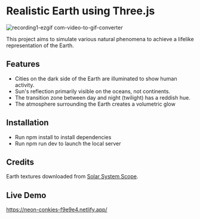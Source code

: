 # Realistic Earth using Three.js

![recording1-ezgif com-video-to-gif-converter](https://github.com/sreya-satheesh/realistic-earth/assets/168891722/f18426da-62d4-4066-b598-a23dd35e711e)

This project aims to simulate various natural phenomena to achieve a lifelike representation of the Earth.

## Features

- Cities on the dark side of the Earth are illuminated to show human activity.
- Sun's reflection primarily visible on the oceans, not continents.
- The transition zone between day and night (twilight) has a reddish hue.
- The atmosphere surrounding the Earth creates a volumetric glow

## Installation

- Run npm install to install dependencies
- Run npm run dev to launch the local server

## Credits

Earth textures downloaded from [Solar System Scope](https://www.solarsystemscope.com/textures/).

## Live Demo

https://neon-conkies-f9e9e4.netlify.app/
